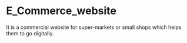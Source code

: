 # E_Commerce_website
It is a commercial website for super-markets or small shops which helps them to go digitally.

